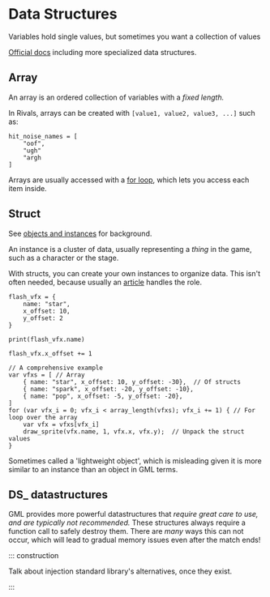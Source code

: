 # Data Structures

Variables hold single values, but sometimes you want a collection of values

[Official docs](https://docs2.yoyogames.com/source/_build/3_scripting/4_gml_reference/data_structures/index.html)
including more specialized data structures.

## Array

An array is an ordered collection of variables with a *fixed length.*

In Rivals, arrays can be created with `[value1, value2, value3, ...]` such as:

```gml
hit_noise_names = [
    "oof",
    "ugh"
    "argh
] 
```

Arrays are usually accessed with a [for loop](control_flow.md#for-loop), which lets you access each item inside.

## Struct

See [objects and instances](objects_and_instances.md) for background.

An instance is a cluster of data, usually representing a *thing* in the game, such as a character or the stage.

With structs, you can create your own instances to organize data. This isn't often needed, because usually
an [article](articles.md) handles the role.

```gml
flash_vfx = {
    name: "star",
    x_offset: 10,
    y_offset: 2
}

print(flash_vfx.name)

flash_vfx.x_offset += 1
```

```gml
// A comprehensive example 
var vfxs = [ // Array
    { name: "star", x_offset: 10, y_offset: -30},  // Of structs
    { name: "spark", x_offset: -20, y_offset: -10},
    { name: "pop", x_offset: -5, y_offset: -20},
]
for (var vfx_i = 0; vfx_i < array_length(vfxs); vfx_i += 1) { // For loop over the array
    var vfx = vfxs[vfx_i]
    draw_sprite(vfx.name, 1, vfx.x, vfx.y);  // Unpack the struct values
}
```


Sometimes called a 'lightweight object', which is misleading given it is more similar to an instance than an object in
GML terms.

## DS_ datastructures

GML provides more powerful datastructures that *require great care to use, and are typically not recommended.* These
structures always require a function call to safely destroy them. There are *many* ways this can not occur, which will
lead to gradual memory issues even after the match ends!

::: construction

Talk about injection standard library's alternatives, once they exist.

:::